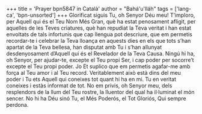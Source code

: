 +++
title = 'Prayer bpn5847 in Català'
author = "Bahá'u'lláh"
tags = ['lang-ca', 'bpn-unsorted']
+++
Glorificat siguis Tu, oh Senyor Déu meu! T’imploro, per Aquell qui és el Teu Nom Més Gran, què ha estat penosament afligit, per aquelles de les Teves criatures, què han repudiat la Teva veritat i han estat envoltats de tals infortunis que cap llengua pot descriure, que em permetis recordar-te i celebrar la Teva lloança en aquests dies en els que tots s’han apartat de la Teva bellesa, han disputat amb Tu i s’han allunyat desdenyosament d’Aquell qui és el Revelador de la Teva Causa. Ningú hi ha, oh Senyor, per ajudar-te, excepte el Teu propi Ser, i cap poder per socorre’t excepte el Teu propi poder. 
Jo Et suplico que em permetis agafar-me amb força al Teu amor i al Teu record. Veritablement això està dins del meu poder i Tu ets Aquell qui coneixes tot quant hi ha en mi. Tu en veritat coneixes i estàs informat de tot. No em privis, oh Senyor meu, dels resplendors de la llum del Teu rostre, la lluentor del qual ha il·luminat el món sencer. No hi ha Déu sinó Tu, el Més Poderós, el Tot Gloriós, Qui sempre perdona.
